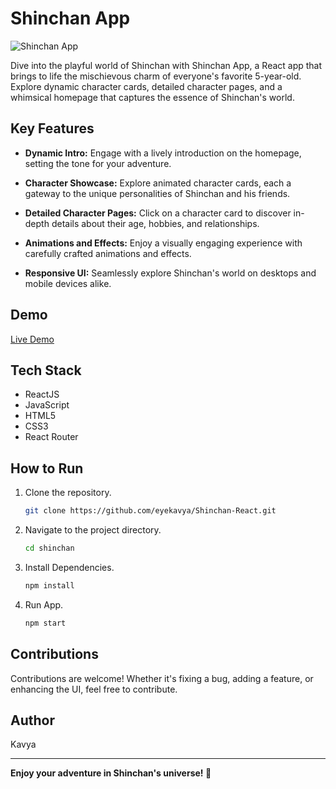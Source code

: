 # Shinchan App

![Shinchan App](https://github.com/eyekavya/Shinchan-React/blob/master/public/images/app-screenshot.png)

Dive into the playful world of Shinchan with Shinchan App, a React app that brings to life the mischievous charm of everyone's favorite 5-year-old. Explore dynamic character cards, detailed character pages, and a whimsical homepage that captures the essence of Shinchan's world.

## Key Features

- **Dynamic Intro:** Engage with a lively introduction on the homepage, setting the tone for your adventure.

- **Character Showcase:** Explore animated character cards, each a gateway to the unique personalities of Shinchan and his friends.

- **Detailed Character Pages:** Click on a character card to discover in-depth details about their age, hobbies, and relationships.

- **Animations and Effects:** Enjoy a visually engaging experience with carefully crafted animations and effects.

- **Responsive UI:** Seamlessly explore Shinchan's world on desktops and mobile devices alike.

## Demo

[Live Demo](https://kavya-shinchan.netlify.app)

## Tech Stack

- ReactJS
- JavaScript
- HTML5
- CSS3
- React Router

## How to Run

1. Clone the repository.

   ```bash
   git clone https://github.com/eyekavya/Shinchan-React.git

   ```

2. Navigate to the project directory.

   ```bash
   cd shinchan

   ```

3. Install Dependencies.

   ```bash
   npm install

   ```

4. Run App.

   ```bash
   npm start

   ```

## Contributions

Contributions are welcome! Whether it's fixing a bug, adding a feature, or enhancing the UI, feel free to contribute.

## Author

Kavya

---

**Enjoy your adventure in Shinchan's universe! 🚀**
